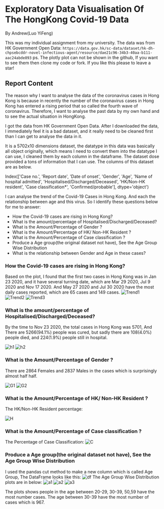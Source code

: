 # Exploratory Data Visualisation Of The HongKong Covid-19 Data
By Andrew(Luo YiFeng)

This was my individual assignment from my university.
The data was from HK Government Open Data: `https://data.gov.hk/sc-data/dataset/hk-dh-chpsebcddr-novel-infectious-agent/resource/dae21c96-34b3-40aa-b111-aac24abde893`
ps. The plotly plot can not be shown in the github, If you want to see them then clone my code or fork.
If you like this please to leave a star!

## Report Content
The reason why I want to analyse the data of the coronavirus cases in Hong Kong is because in recently the number of the coronavirus cases in Hong Kong has entered a rising period that so called the fourth wave of coronavirus. Therefore, I want to analyse the past data by my own hand and to see the actual situation in HongKong.

I got the data from HK Government Open Data. After I downloaded the data, I immediately feel it is a bad dataset, and it really need to be cleaned first than I can get to analyse the data in it. 

It is a 5702x10 dimensions dataset, the datatype in this data was basically all object originally, which means I need to convert them into the datatype I can use, I cleaned them by each column in the dataframe. The dataset dose provided a tons of information that I can use. The columns of this dataset are as below.


Index(['Case no.', 'Report date', 'Date of onset', 'Gender', 'Age',
       'Name of hospital admitted', 'Hospitalised/Discharged/Deceased',
       'HK/Non-HK resident', 'Case classification*', 'Confirmed/probable'],
      dtype='object')


 I can analyse the trend of the Covid-19 Cases in Hong Kong. And each the relationship between age and this virus. So I identify these questions below for me to answer:

- How the Covid-19 cases are rising in Hong Kong?
- What is the amount/percentage of Hospitalised/Discharged/Deceased?
- What is the Amount/Percentage of Gender ?
- What is the Amount/Percentage of HK/ Non-HK Resident ?
- What is the Amount/Percentage of Case classification ?
- Produce a Age group(the original dataset not have), See the Age Group Wise Distribution
- What is the relationship between Gender and Age in these cases?


### How the Covid-19 cases are rising in Hong Kong?
Based on the plot, I found that the first two cases in Hong Kong was in Jan 23 2020, and it have several turning date, which are Mar 29 2020, Jul 9 2020 and Nov 17 2020. And May 27 2020 and Jul 30 2020 have the most daily cases reported, which are 65 cases and 149 cases.
![Trend1](/figures/Trend1.png)
![Trend2](/figures/Trend2.png)
![Trend3](/figures/Trend3.png)

### What is the amount/percentage of Hospitalised/Discharged/Deceased?

By the time to Nov 23 2020, the total cases in Hong Kong was 5701, And There are 5266(94.1%) people was cured, but sadly there are 108(4.0%) people died, and 224(1.9%) people still in hospital.

![h1](/figures/h1.png)
![h2](/figures/h2.png)

### What is the Amount/Percentage of Gender ?

There are 2864 Females and 2837 Males in the cases which is surprisingly almost half half.

![G1](/figures/G1.png)
![G2](/figures/G2.png)

### What is the Amount/Percentage of HK/ Non-HK Resident ?

The HK/Non-HK Resident percentage:

![H](/figures/H.png)

### What is the Amount/Percentage of Case classification ?

The Percentage of Case Classification:
![C](/figures/C.png)

### Produce a Age group(the original dataset not have), See the Age Group Wise Distribution

I used the pandas cut method to make a new column which is called Age Group, The DataFrame looks like this:
![df](/figures/df.png)
The Age Group Wise Distribution plots are in below:	
![a1](/figures/a1.png)
![a2](/figures/a2.png)
![a3](/figures/a3.png)

The plots shows people in the age between 20-29, 30-39, 50,59 have the most number cases. 
The age between 30-39 have the most number of cases which is 967.

















